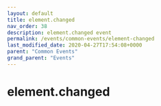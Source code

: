 ```yaml
---
layout: default
title: element.changed 
nav_order: 38
description: element.changed event
permalink: /events/common-events/element-changed
last_modified_date: 2020-04-27T17:54:08+0000
parent: "Common Events"
grand_parent: "Events"
---
```


# element.changed
